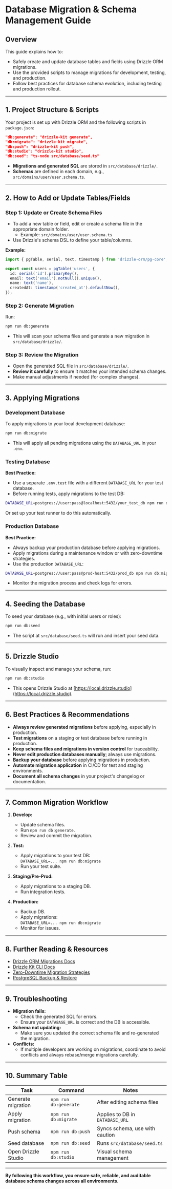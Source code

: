 # Database Migration & Schema Management Guide

## Overview

This guide explains how to:

- Safely create and update database tables and fields using Drizzle ORM migrations.
- Use the provided scripts to manage migrations for development, testing, and production.
- Follow best practices for database schema evolution, including testing and production rollout.

---

## 1. Project Structure & Scripts

Your project is set up with Drizzle ORM and the following scripts in `package.json`:

```json
"db:generate": "drizzle-kit generate",
"db:migrate": "drizzle-kit migrate",
"db:push": "drizzle-kit push",
"db:studio": "drizzle-kit studio",
"db:seed": "ts-node src/database/seed.ts"
```

- **Migrations and generated SQL** are stored in `src/database/drizzle/`.
- **Schemas** are defined in each domain, e.g., `src/domains/user/user.schema.ts`.

---

## 2. How to Add or Update Tables/Fields

### Step 1: Update or Create Schema Files

- To add a new table or field, edit or create a schema file in the appropriate domain folder.
  - Example: `src/domains/user/user.schema.ts`
- Use Drizzle's schema DSL to define your table/columns.

**Example:**

```ts
import { pgTable, serial, text, timestamp } from 'drizzle-orm/pg-core';

export const users = pgTable('users', {
  id: serial('id').primaryKey(),
  email: text('email').notNull().unique(),
  name: text('name'),
  createdAt: timestamp('created_at').defaultNow(),
});
```

### Step 2: Generate Migration

Run:

```sh
npm run db:generate
```

- This will scan your schema files and generate a new migration in `src/database/drizzle/`.

### Step 3: Review the Migration

- Open the generated SQL file in `src/database/drizzle/`.
- **Review it carefully** to ensure it matches your intended schema changes.
- Make manual adjustments if needed (for complex changes).

---

## 3. Applying Migrations

### Development Database

To apply migrations to your local development database:

```sh
npm run db:migrate
```

- This will apply all pending migrations using the `DATABASE_URL` in your `.env`.

### Testing Database

**Best Practice:**

- Use a separate `.env.test` file with a different `DATABASE_URL` for your test database.
- Before running tests, apply migrations to the test DB:

```sh
DATABASE_URL=postgres://user:pass@localhost:5432/your_test_db npm run db:migrate
```

Or set up your test runner to do this automatically.

### Production Database

**Best Practice:**

- Always backup your production database before applying migrations.
- Apply migrations during a maintenance window or with zero-downtime strategies.
- Use the production `DATABASE_URL`:

```sh
DATABASE_URL=postgres://user:pass@prod-host:5432/prod_db npm run db:migrate
```

- Monitor the migration process and check logs for errors.

---

## 4. Seeding the Database

To seed your database (e.g., with initial users or roles):

```sh
npm run db:seed
```

- The script at `src/database/seed.ts` will run and insert your seed data.

---

## 5. Drizzle Studio

To visually inspect and manage your schema, run:

```sh
npm run db:studio
```

- This opens Drizzle Studio at [https://local.drizzle.studio](https://local.drizzle.studio).

---

## 6. Best Practices & Recommendations

- **Always review generated migrations** before applying, especially in production.
- **Test migrations** on a staging or test database before running in production.
- **Keep schema files and migrations in version control** for traceability.
- **Never edit production databases manually**; always use migrations.
- **Backup your database** before applying migrations in production.
- **Automate migration application** in CI/CD for test and staging environments.
- **Document all schema changes** in your project's changelog or documentation.

---

## 7. Common Migration Workflow

1. **Develop:**

   - Update schema files.
   - Run `npm run db:generate`.
   - Review and commit the migration.

2. **Test:**

   - Apply migrations to your test DB:  
     `DATABASE_URL=... npm run db:migrate`
   - Run your test suite.

3. **Staging/Pre-Prod:**

   - Apply migrations to a staging DB.
   - Run integration tests.

4. **Production:**
   - Backup DB.
   - Apply migrations:  
     `DATABASE_URL=... npm run db:migrate`
   - Monitor for issues.

---

## 8. Further Reading & Resources

- [Drizzle ORM Migrations Docs](https://orm.drizzle.team/docs/migrations)
- [Drizzle Kit CLI Docs](https://orm.drizzle.team/kit-docs/overview)
- [Zero-Downtime Migration Strategies](https://www.prisma.io/blog/zero-downtime-migrations-prisma)
- [PostgreSQL Backup & Restore](https://www.postgresql.org/docs/current/backup-dump.html)

---

## 9. Troubleshooting

- **Migration fails:**
  - Check the generated SQL for errors.
  - Ensure your `DATABASE_URL` is correct and the DB is accessible.
- **Schema not updating:**
  - Make sure you updated the correct schema file and re-generated the migration.
- **Conflicts:**
  - If multiple developers are working on migrations, coordinate to avoid conflicts and always rebase/merge migrations carefully.

---

## 10. Summary Table

| Task                | Command               | Notes                           |
| ------------------- | --------------------- | ------------------------------- |
| Generate migration  | `npm run db:generate` | After editing schema files      |
| Apply migration     | `npm run db:migrate`  | Applies to DB in `DATABASE_URL` |
| Push schema         | `npm run db:push`     | Syncs schema, use with caution  |
| Seed database       | `npm run db:seed`     | Runs `src/database/seed.ts`     |
| Open Drizzle Studio | `npm run db:studio`   | Visual schema management        |

---

**By following this workflow, you ensure safe, reliable, and auditable database schema changes across all environments.**
